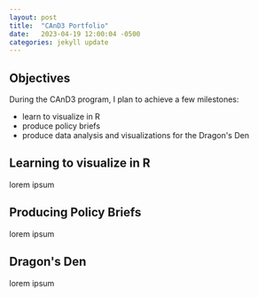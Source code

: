 ```yaml
---
layout: post
title:  "CAnD3 Portfolio"
date:   2023-04-19 12:00:04 -0500
categories: jekyll update
---
```


## Objectives

During the CAnD3 program, I plan to achieve a few milestones:
 - learn to visualize in R
 - produce policy briefs
 - produce data analysis and visualizations for the Dragon's Den

## Learning to visualize in R

lorem ipsum

## Producing Policy Briefs

lorem ipsum

## Dragon's Den

lorem ipsum

